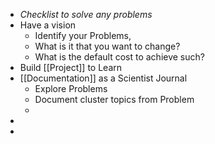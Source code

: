 - *Checklist to solve any problems*
- Have a vision
	- Identify your Problems,
	- What is it that you want to change?
	- What is the default cost to achieve such?
- Build [[Project]] to Learn
- [[Documentation]] as a Scientist Journal
	- Explore Problems
	- Document cluster topics from Problem
	-
-
-